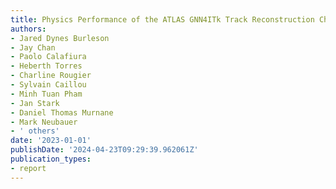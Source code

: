 ```yaml
---
title: Physics Performance of the ATLAS GNN4ITk Track Reconstruction Chain
authors:
- Jared Dynes Burleson
- Jay Chan
- Paolo Calafiura
- Heberth Torres
- Charline Rougier
- Sylvain Caillou
- Minh Tuan Pham
- Jan Stark
- Daniel Thomas Murnane
- Mark Neubauer
- ' others'
date: '2023-01-01'
publishDate: '2024-04-23T09:29:39.962061Z'
publication_types:
- report
---
```

